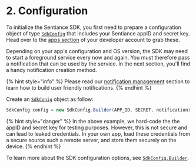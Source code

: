 # 2. Configuration

To initialize the Sentiance SDK, you first need to prepare a configuration object of type [`SdkConfig`](../../../api-reference/android/sdkconfig/) that includes your Sentiance appID and secret key. Head over to the [apps section](https://developers.sentiance.com/apps) of your developer account to grab these.

Depending on your app's configuration and OS version, the SDK may need to start a foreground service every now and again. You must therefore pass a notification that can be used by the service. In the next section, you'll find a handy notification creation method.

{% hint style="info" %}
Please read our [notification management](../../../appendix/android/notification-management.md) section to learn how to build user friendly notifications.
{% endhint %}

Create an [`SdkConig`](../../../api-reference/android/sdkconfig/) object as follow:

```java
SdkConfig config = new SdkConfig.Builder(APP_ID, SECRET, notification).build();
```

{% hint style="danger" %}
In the above example, we hard-code the the appID and secret key for testing purposes. However, this is not secure and can lead to leaked credentials. In your own app, load these credentials from a secure source such a remote server, and store them securely on the device.
{% endhint %}

To learn more about the SDK configuration options, see [`SdkConfig.Builder`](../../../api-reference/android/sdkconfig/sdkconfig-builder.md).

